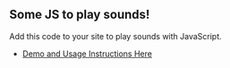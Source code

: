 ## Some JS to play sounds!

Add this code to your site to play sounds with JavaScript.

* [Demo and Usage Instructions Here](https://flukeout.github.io/simple-sounds/)
